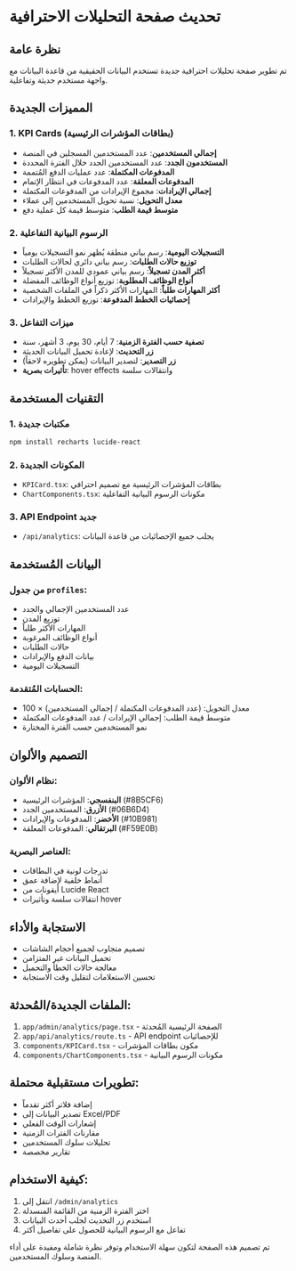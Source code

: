 # تحديث صفحة التحليلات الاحترافية

## نظرة عامة
تم تطوير صفحة تحليلات احترافية جديدة تستخدم البيانات الحقيقية من قاعدة البيانات مع واجهة مستخدم حديثة وتفاعلية.

## المميزات الجديدة

### 1. KPI Cards (بطاقات المؤشرات الرئيسية)
- **إجمالي المستخدمين**: عدد المستخدمين المسجلين في المنصة
- **المستخدمون الجدد**: عدد المستخدمين الجدد خلال الفترة المحددة
- **المدفوعات المكتملة**: عدد عمليات الدفع المُتممة
- **المدفوعات المعلقة**: عدد المدفوعات في انتظار الإتمام
- **إجمالي الإيرادات**: مجموع الإيرادات من المدفوعات المكتملة
- **معدل التحويل**: نسبة تحويل المستخدمين إلى عملاء
- **متوسط قيمة الطلب**: متوسط قيمة كل عملية دفع

### 2. الرسوم البيانية التفاعلية
- **التسجيلات اليومية**: رسم بياني منطقة يُظهر نمو التسجيلات يومياً
- **توزيع حالات الطلبات**: رسم بياني دائري لحالات الطلبات
- **أكثر المدن تسجيلاً**: رسم بياني عمودي للمدن الأكثر تسجيلاً
- **أنواع الوظائف المطلوبة**: توزيع أنواع الوظائف المفضلة
- **أكثر المهارات طلباً**: المهارات الأكثر ذكراً في الملفات الشخصية
- **إحصائيات الخطط المدفوعة**: توزيع الخطط والإيرادات

### 3. ميزات التفاعل
- **تصفية حسب الفترة الزمنية**: 7 أيام، 30 يوم، 3 أشهر، سنة
- **زر التحديث**: لإعادة تحميل البيانات الحديثة
- **زر التصدير**: لتصدير البيانات (يمكن تطويره لاحقاً)
- **تأثيرات بصرية**: hover effects وانتقالات سلسة

## التقنيات المستخدمة

### 1. مكتبات جديدة
```bash
npm install recharts lucide-react
```

### 2. المكونات الجديدة
- `KPICard.tsx`: بطاقات المؤشرات الرئيسية مع تصميم احترافي
- `ChartComponents.tsx`: مكونات الرسوم البيانية التفاعلية

### 3. API Endpoint جديد
- `/api/analytics`: يجلب جميع الإحصائيات من قاعدة البيانات

## البيانات المُستخدمة

### من جدول `profiles`:
- عدد المستخدمين الإجمالي والجدد
- توزيع المدن
- المهارات الأكثر طلباً
- أنواع الوظائف المرغوبة
- حالات الطلبات
- بيانات الدفع والإيرادات
- التسجيلات اليومية

### الحسابات المُتقدمة:
- معدل التحويل: (عدد المدفوعات المكتملة / إجمالي المستخدمين) × 100
- متوسط قيمة الطلب: إجمالي الإيرادات / عدد المدفوعات المكتملة
- نمو المستخدمين حسب الفترة المختارة

## التصميم والألوان

### نظام الألوان:
- **البنفسجي**: المؤشرات الرئيسية (#8B5CF6)
- **الأزرق**: المستخدمين الجدد (#06B6D4)
- **الأخضر**: المدفوعات والإيرادات (#10B981)
- **البرتقالي**: المدفوعات المعلقة (#F59E0B)

### العناصر البصرية:
- تدرجات لونية في البطاقات
- أنماط خلفية لإضافة عمق
- أيقونات من Lucide React
- انتقالات سلسة وتأثيرات hover

## الاستجابة والأداء
- تصميم متجاوب لجميع أحجام الشاشات
- تحميل البيانات غير المتزامن
- معالجة حالات الخطأ والتحميل
- تحسين الاستعلامات لتقليل وقت الاستجابة

## الملفات الجديدة/المُحدثة:
1. `app/admin/analytics/page.tsx` - الصفحة الرئيسية المُحدثة
2. `app/api/analytics/route.ts` - API endpoint للإحصائيات
3. `components/KPICard.tsx` - مكون بطاقات المؤشرات
4. `components/ChartComponents.tsx` - مكونات الرسوم البيانية

## تطويرات مستقبلية محتملة:
- إضافة فلاتر أكثر تقدماً
- تصدير البيانات إلى Excel/PDF
- إشعارات الوقت الفعلي
- مقارنات الفترات الزمنية
- تحليلات سلوك المستخدمين
- تقارير مخصصة

## كيفية الاستخدام:
1. انتقل إلى `/admin/analytics`
2. اختر الفترة الزمنية من القائمة المنسدلة
3. استخدم زر التحديث لجلب أحدث البيانات
4. تفاعل مع الرسوم البيانية للحصول على تفاصيل أكثر

تم تصميم هذه الصفحة لتكون سهلة الاستخدام وتوفر نظرة شاملة ومفيدة على أداء المنصة وسلوك المستخدمين.